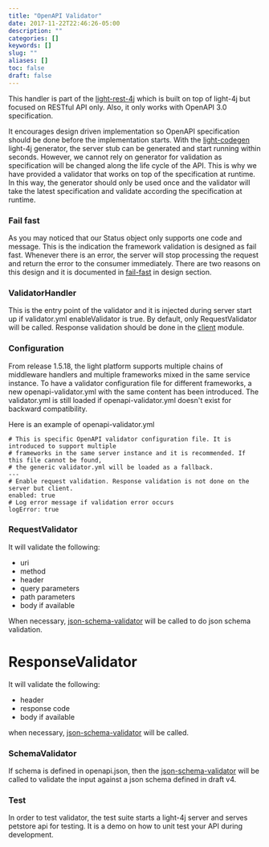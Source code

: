 ```yaml
---
title: "OpenAPI Validator"
date: 2017-11-22T22:46:26-05:00
description: ""
categories: []
keywords: []
slug: ""
aliases: []
toc: false
draft: false
---
```



This handler is part of the [light-rest-4j][] which is built on top of light-4j 
but focused on RESTful API only. Also, it only works with OpenAPI 3.0 specification.

It encourages design driven implementation so OpenAPI specification should be 
done before the implementation starts. With the [light-codegen][] 
light-4j generator, the server stub can be generated and start running within seconds. 
However, we cannot rely on generator for validation as specification will be 
changed along the life cycle of the API. This is why we have provided a validator 
that works on top of the specification at runtime. In this way, the generator 
should only be used once and the validator will take the latest specification and 
validate according the specification at runtime. 

### Fail fast

As you may noticed that our Status object only supports one code and message. 
This is the indication the framework validation is designed as fail fast. 
Whenever there is an error, the server will stop processing the request and 
return the error to the consumer immediately. There are two reasons on this 
design and it is documented in [fail-fast][] in design section. 


### ValidatorHandler

This is the entry point of the validator and it is injected during server 
start up if validator.yml enableValidator is true. By default, only 
RequestValidator will be called. Response validation should be done in the
[client][] module. 

### Configuration

From release 1.5.18, the light platform supports multiple chains of middleware handlers and multiple frameworks mixed in the same service instance. To have a validator configuration file for different frameworks, a new openapi-validator.yml with the same content has been introduced. The validator.yml is still loaded if openapi-validator.yml doesn't exist for backward compatibility. 

Here is an example of openapi-validator.yml

```
# This is specific OpenAPI validator configuration file. It is introduced to support multiple
# frameworks in the same server instance and it is recommended. If this file cannot be found,
# the generic validator.yml will be loaded as a fallback.
---
# Enable request validation. Response validation is not done on the server but client.
enabled: true
# Log error message if validation error occurs
logError: true

```


### RequestValidator

It will validate the following:

* uri
* method
* header
* query parameters
* path parameters
* body if available

When necessary, [json-schema-validator][] will be called to do json schema validation.

# ResponseValidator

It will validate the following:

* header
* response code
* body if available

when necessary, [json-schema-validator][] will be called.

### SchemaValidator

If schema is defined in openapi.json, then the [json-schema-validator][] 
will be called to validate the input against a json schema defined in draft v4.

### Test

In order to test validator, the test suite starts a light-4j server and serves 
petstore api for testing. It is a demo on how to unit test your API during 
development.


[light-rest-4j]: https://github.com/networknt/light-rest-4j
[light-codegen]: /tool/light-codegen/
[fail-fast]: /architecture/fail-fast/
[client]: /concern/client/
[json-schema-validator]: https://github.com/networknt/json-schema-validator